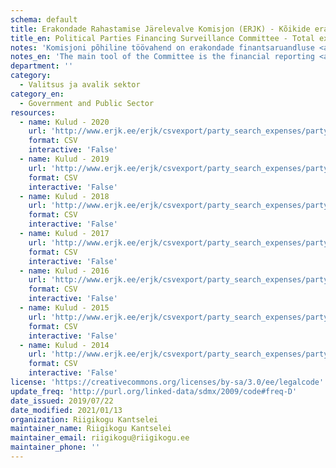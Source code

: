 ```yaml
---
schema: default
title: Erakondade Rahastamise Järelevalve Komisjon (ERJK) - Kõikide erakondade kulud
title_en: Political Parties Financing Surveillance Committee - Total expenditures of every party
notes: 'Komisjoni põhiline töövahend on erakondade finantsaruandluse <a href=http://www.erjk.ee/et/aruanded/erakondade-tulud-ja-laekumised>infosüsteem</a>, mille kaudu kogutakse ja avalikustatakse erakondade rahastamisega seotud aruandlus usladusväärselt ning võrreldaval kujul. Tulude kohta saab detailsemaid päringuid teha <a href=http://www.erjk.ee/et/rahastamise-aruanded/erakondade-kulud>siit</a>'
notes_en: 'The main tool of the Committee is the financial reporting <a href=http://www.erjk.ee/et/aruanded/erakondade-tulud-ja-laekumised>information system</a>, through which the reports on the finances of political parties are collected and published reliably and in a comparable format.'
department: ''
category:
  - Valitsus ja avalik sektor
category_en:
  - Government and Public Sector
resources:
  - name: Kulud - 2020
    url: 'http://www.erjk.ee/erjk/csvexport/party_search_expenses/party=all_by_party&group=all_by_group&period=2020&quarter=&form_id=erjk_report_search_expenses_form'
    format: CSV
    interactive: 'False'
  - name: Kulud - 2019
    url: 'http://www.erjk.ee/erjk/csvexport/party_search_expenses/party=all_by_party&group=all_by_group&period=2019&quarter=&form_id=erjk_report_party_search_expenses_form'
    format: CSV
    interactive: 'False'
  - name: Kulud - 2018
    url: 'http://www.erjk.ee/erjk/csvexport/party_search_expenses/party=all_by_party&group=all_by_group&period=2018&quarter=&form_id=erjk_report_search_expenses_form'
    format: CSV
    interactive: 'False'
  - name: Kulud - 2017
    url: 'http://www.erjk.ee/erjk/csvexport/party_search_expenses/party=all_by_party&group=all_by_group&period=2017&quarter=&form_id=erjk_report_search_expenses_form'
    format: CSV
    interactive: 'False'
  - name: Kulud - 2016
    url: 'http://www.erjk.ee/erjk/csvexport/party_search_expenses/party=all_by_party&group=all_by_group&period=2016&quarter=&form_id=erjk_report_search_expenses_form'
    format: CSV
    interactive: 'False'
  - name: Kulud - 2015
    url: 'http://www.erjk.ee/erjk/csvexport/party_search_expenses/party=all_by_party&group=all_by_group&period=2015&quarter=&form_id=erjk_report_search_expenses_form'
    format: CSV
    interactive: 'False'
  - name: Kulud - 2014
    url: 'http://www.erjk.ee/erjk/csvexport/party_search_expenses/party=all_by_party&group=all_by_group&period=2014&quarter=&form_id=erjk_report_search_expenses_form'
    format: CSV
    interactive: 'False'
license: 'https://creativecommons.org/licenses/by-sa/3.0/ee/legalcode'
update_freq: 'http://purl.org/linked-data/sdmx/2009/code#freq-D'
date_issued: 2019/07/22
date_modified: 2021/01/13
organization: Riigikogu Kantselei
maintainer_name: Riigikogu Kantselei
maintainer_email: riigikogu@riigikogu.ee
maintainer_phone: ''
---
```

